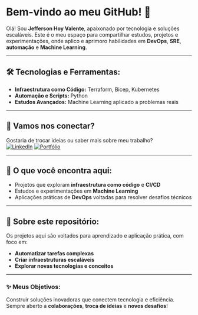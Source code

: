# Bem-vindo ao meu GitHub! 👋

Olá! Sou **Jefferson Hoy Valente**, apaixonado por tecnologia e soluções escaláveis. Este é o meu espaço para compartilhar estudos, projetos e experimentações, onde aplico e aprimoro habilidades em **DevOps**, **SRE**, **automação** e **Machine Learning**.

---

## 🛠️ Tecnologias e Ferramentas:
- **Infraestrutura como Código:** Terraform, Bicep, Kubernetes
- **Automação e Scripts:** Python
- **Estudos Avançados:** Machine Learning aplicado a problemas reais

---

## 💼 Vamos nos conectar?
Gostaria de trocar ideias ou saber mais sobre meu trabalho?  
[![LinkedIn](https://img.shields.io/badge/LinkedIn-Jefferson%20Hoy%20Valente-blue?logo=linkedin&style=for-the-badge)](https://www.linkedin.com/in/jefferson-hoy-valente/)
[![Portfólio](https://img.shields.io/badge/Portfólio-jeffersonvalente.com.br-blueviolet?style=for-the-badge)](https://jeffersonvalente.com.br)

---

## 🌱 O que você encontra aqui:
- Projetos que exploram **infraestrutura como código** e **CI/CD**
- Estudos e experimentações em **Machine Learning**
- Aplicações práticas de **DevOps** voltadas para resolver desafios técnicos

---

## 🌟 Sobre este repositório:
Os projetos aqui são voltados para aprendizado e aplicação prática, com foco em:
- **Automatizar tarefas complexas**
- **Criar infraestruturas escaláveis**
- **Explorar novas tecnologias e conceitos**

---


### ✨ Meus Objetivos:
Construir soluções inovadoras que conectem tecnologia e eficiência.  
Sempre aberto a **colaborações**, **troca de ideias** e **novos desafios**!

